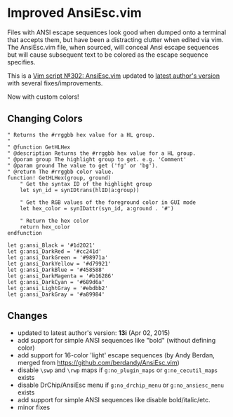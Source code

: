# Improved AnsiEsc.vim

Files with ANSI escape sequences look good when dumped onto a terminal
that accepts them, but have been a distracting clutter when edited via
vim. The AnsiEsc.vim file, when sourced, will conceal Ansi escape
sequences but will cause subsequent text to be colored as the escape
sequence specifies.

This is a [Vim script №302: AnsiEsc.vim](http://www.vim.org/scripts/script.php?script_id=302)
updated to [latest author's version](http://www.drchip.org/astronaut/vim/index.html#ANSIESC)
with several fixes/improvements.

Now with custom colors!

## Changing Colors

```vim
" Returns the #rrggbb hex value for a HL group.
"
" @function GetHLHex
" @description Returns the #rrggbb hex value for a HL group.
" @poram group The highlight group to get. e.g. 'Comment'
" @param ground The value to get ('fg' or 'bg').
" @return The #rrggbb color value.
function! GetHLHex(group, ground)
    " Get the syntax ID of the highlight group
    let syn_id = synIDtrans(hlID(a:group))

    " Get the RGB values of the foreground color in GUI mode
    let hex_color = synIDattr(syn_id, a:ground . '#')

    " Return the hex color
    return hex_color
endfunction

let g:ansi_Black = '#1d2021'
let g:ansi_DarkRed = '#cc241d'
let g:ansi_DarkGreen = '#98971a'
let g:ansi_DarkYellow = '#d79921'
let g:ansi_DarkBlue = '#458588'
let g:ansi_DarkMagenta = '#b16286'
let g:ansi_DarkCyan = '#689d6a'
let g:ansi_LightGray = '#ebdbb2'
let g:ansi_DarkGray = '#a89984'
```

## Changes

* updated to latest author's version: **13i** (Apr 02, 2015)
* add support for simple ANSI sequences like "bold" (without defining color)
* add support for 16-color 'light' escape sequences (by Andy Berdan, merged from https://github.com/berdandy/AnsiEsc.vim)
* disable `\swp` and `\rwp` maps if `g:no_plugin_maps` or `g:no_cecutil_maps` exists
* disable DrChip/AnsiEsc menu if `g:no_drchip_menu` or `g:no_ansiesc_menu` exists
* add support for simple ANSI sequences like disable bold/italic/etc.
* minor fixes
